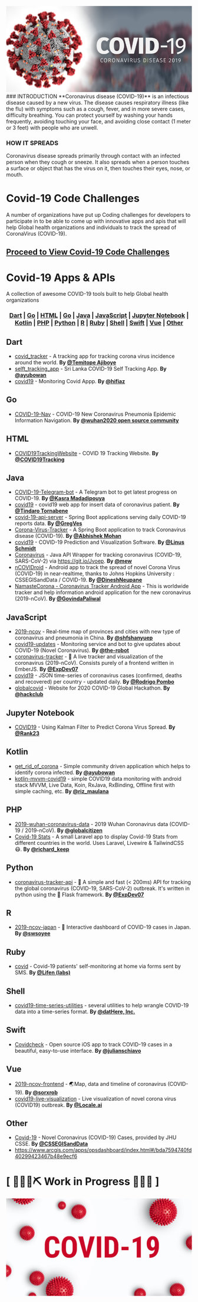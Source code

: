 <center><img src="https://github.com/JacksiroKe/Covid-19/blob/master/covid.png" title="CoronaVirus Disease 2019 Banner" /></center>
### INTRODUCTION
**Coronavirus disease (COVID-19)** is an infectious disease caused by a new virus.
The disease causes respiratory illness (like the flu) with symptoms such as a cough, fever, and in more severe cases, difficulty breathing. You can protect yourself by washing your hands frequently, avoiding touching your face, and avoiding close contact (1 meter or 3 feet) with people who are unwell.

### HOW IT SPREADS
Coronavirus disease spreads primarily through contact with an infected person when they cough or sneeze. It also spreads when a person touches a surface or object that has the virus on it, then touches their eyes, nose, or mouth.

# Covid-19 Code Challenges
A number of organizations have put up Coding challenges for developers to participate in to be able to come up with innovative apps and apis that will help Global health organizations and individuals to track the spread of CoronaVirus (COVID-19).
## [Proceed to View Covid-19 Code Challenges](CHALLENGE.md)

# Covid-19 Apps & APIs
A collection of awesome COVID-19 tools built to help Global health organizations

### <p align="center"><a href="#Dart">Dart</a> | <a href="#Go">Go</a> | <a href="#HTML">HTML</a> | <a href="#Go">Go</a> | <a href="#Java">Java</a> | <a href="#JavaScript">JavaScript</a> | <a href="#Jupyter Notebook">Jupyter Notebook</a> | <a href="#Kotlin">Kotlin</a> | <a href="#PHP">PHP</a> | <a href="#Python">Python</a> | <a href="#R">R</a> | <a href="#Ruby">Ruby</a> | <a href="#Shell">Shell</a> | <a href="#Swift">Swift</a> | <a href="#Vue">Vue</a> | <a href="#Other">Other</a></p>

## <a name="Dart"> </a>Dart
* [covid_tracker](https://github.com/tayormi/covid_tracker) - A tracking app for tracking corona virus incidence around the world. **By [@Temitope Ajiboye](https://github.com/tayormi)**
* [selft_tracking_app](https://github.com/ayubowan/selft_tracking_app) - Sri Lanka COVID-19 Self Tracking App. **By [@ayubowan](https://github.com/ayubowan)**
* [covid19](https://github.com/hifiaz/covid19) - Monitoring Covid Appp. **By [@hifiaz](https://github.com/hifiaz)**

## <a name="Go"> </a>Go
* [COVID-19-Nav](https://github.com/wuhan2020/COVID-19-Nav) - COVID-19 New Coronavirus Pneumonia Epidemic Information Navigation. **By [@wuhan2020 open source community](https://community.wuhan2020.org.cn/)**

## <a name="HTML"> </a>HTML
* [COVID19TrackingWebsite](https://github.com/COVID19Tracking/website) - COVID 19 Tracking Website. **By [@COVID19Tracking](http://covidtracking.com/)**

## <a name="Java"> </a>Java
* [COVID-19-Telegram-bot](https://github.com/kasramp/COVID-19-Telegram-bot) - A Telegram bot to get latest progress on COVID-19. **By [@Kasra Madadipouya](http://github.com/kasramp)**
* [covid19](https://github.com/tornabene/covid19app) - covid19 web app for insert data of coronavirus patient. **By [@Tindaro Tornabene](http://www.ntipa.com)**
* [covid-19-api-server](https://github.com/GregVes/covid-19-api-server) - Spring Boot applications serving daily COVID-19 reports data. **By [@GregVes](https://github.com/GregVes)**
* [Corona-Virus-Tracker](https://github.com/abhishekmohan2012/Corona-Virus-Tracker) - A Spring Boot application to track Coronavirus disease (COVID-19). **By [@Abhishek Mohan](https://github.com/abhishekmohan2012)**
* [covid19](https://github.com/Lxnus/covid19) - COVID-19 Prediction and Visualization Software. **By [@Linus Schmidt](http://github.com/Lxnus)**
* [Coronavirus](https://github.com/mew/Coronavirus) - Java API Wrapper for tracking coronavirus (COVID-19, SARS-CoV-2) via https://git.io/Jvoep. **By [@mew](http://github.com/mew)**
* [nCOVIDroid](https://github.com/DineshNeupane/nCOVIDroid) - Android app to track the spread of novel Corona Virus (COVID-19) in near-realtime, thanks to Johns Hopkins University : CSSEGISandData / COVID-19. **By [@DineshNeupane](http://github.com/DineshNeupane)**
* [NamasteCorona - Coronavirus Tracker Android App](https://github.com/GovindaPaliwal/NamasteCorona-coronavirus-tracker-android-app) - This is worldwide tracker and help information android application for the new coronavirus (2019-nCoV). **By [@GovindaPaliwal](https://gpfreetech.co)**

## <a name="JavaScript"> </a>JavaScript
* [2019-ncov](https://github.com/shfshanyue/2019-ncov) - Real-time map of provinces and cities with new type of coronavirus and pneumonia in China. **By [@shfshanyuep](https://github.com/shfshanyuep)**
* [covid19-updates](https://github.com/the-robot/covid19-updates) - Monitoring service and bot to give updates about COVID-19 (Novel Coronavirus). **By [@the-robot](https://khant.dev/)**
* [coronavirus-tracker](https://github.com/ExpDev07/coronavirus-tracker) - 🦠 A live tracker and visualization of the coronavirus (2019-nCoV). Consists purely of a frontend written in EmberJS. **By [@ExpDev07](https://github.com/ExpDev07)**
* [covid19](https://github.com/pomber/covid19) - JSON time-series of coronavirus cases (confirmed, deaths and recovered) per country - updated daily. **By [@Rodrigo Pombo](https://pomb.us)**
* [globalcovid](https://github.com/hackclub/globalcovid) - Website for 2020 COVID-19 Global Hackathon. **By [@hackclub](https://hackclub.com)**

## <a name="Jupyter Notebook"> </a>Jupyter Notebook
* [COVID19](https://github.com/Rank23/COVID19) - Using Kalman Filter to Predict Corona Virus Spread. **By [@Rank23](https://github.com/Rank23)**

## <a name="Kotlin"> </a>Kotlin
* [get_rid_of_corona](https://github.com/ayubowan/get_rid_of_corona) - Simple community driven application which helps to identify corona infected. **By [@ayubowan](https://github.com/ayubowan)**
* [kotlin-mvvm-covid19](https://github.com/rizmaulana/kotlin-mvvm-covid19) - simple COVID19 data monitoring with android stack MVVM, Live Data, Koin, RxJava, RxBinding, Offline first with simple caching, etc. **By [@riz_maulana](https://medium.com/@riz_maulana)**
## <a name="PHP"> </a>PHP
* [2019-wuhan-coronavirus-data](https://github.com/globalcitizen/2019-wuhan-coronavirus-data) - 2019 Wuhan Coronavirus data (COVID-19 / 2019-nCoV). **By [@globalcitizen](https://github.com/globalcitizen)**
* [Covid-19 Stats](https://github.com/richardkeep/covid-19) - A small Laravel app to display Covid-19 Stats from different countries in the world. Uses Laravel, Livewire & TailwindCSS 😷. **By [@richard_keep](https://twitter.com/richard_keep)**

## <a name="Python"> </a>Python
* [coronavirus-tracker-api](https://github.com/ExpDev07/coronavirus-tracker-api) - 🦠 A simple and fast (< 200ms) API for tracking the global coronavirus (COVID-19, SARS-CoV-2) outbreak. It's written in python using the 🍼 Flask framework. **By [@ExpDev07](https://github.com/ExpDev07)**

## <a name="R"> </a>R
* [2019-ncov-japan](https://github.com/swsoyee/2019-ncov-japan) - 🦠 Interactive dashboard of COVID-19 cases in Japan. **By [@swsoyee
](https://covid-2019.live/)**

## <a name="Ruby"> </a>Ruby
* [covid](https://github.com/lifen-labs/covid) - Covid-19 patients' self-monitoring at home via forms sent by SMS. **By [@Lifen (labs)
](https://www.lifen.fr/international/en/)**

## <a name="Shell"> </a>Shell
* [covid19-time-series-utilities](https://github.com/dathere/covid19-time-series-utilities) - several utilities to help wrangle COVID-19 data into a time-series format. **By [@datHere, Inc.](https://datHere.com/)**

## <a name="Swift"> </a>Swift
* [Covidcheck](https://github.com/julianschiavo/Covidcheck) - Open source iOS app to track COVID-19 cases in a beautiful, easy-to-use interface. **By [@julianschiavo](https://schiavo.me/)**

## <a name="Vue"> </a>Vue
* [2019-ncov-frontend](https://github.com/sorxrob/2019-ncov-frontend) - 🌏Map, data and timeline of coronavirus (COVID-19). **By [@sorxrob](https://the2019ncov.com)**
* [covid19-live-visualization](https://github.com/localeai/covid19-live-visualization) - Live visualization of novel corona virus (COVID19) outbreak. **By [@Locale.ai](https://github.com/localeai)**

## <a name="Other"> </a>Other
* [Covid-19](https://github.com/CSSEGISandData/COVID-19) - Novel Coronavirus (COVID-19) Cases, provided by JHU CSSE. **By [@CSSEGISandData](https://systems.jhu.edu/research/public-health/ncov/)**
* https://www.arcgis.com/apps/opsdashboard/index.html#/bda7594740fd40299423467b48e9ecf6

# \[ 🚧👷‍♀️⛏ Work in Progress 🔧️👷🚧 \]
<center><img src="https://github.com/JacksiroKe/Covid-19/blob/master/covid.jpg "CoronaVirus Disease 2019 Banner"/></center>
